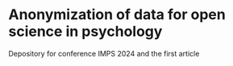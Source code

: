 # Anonymization of data for open science in psychology
Depository for conference IMPS 2024 and the first article